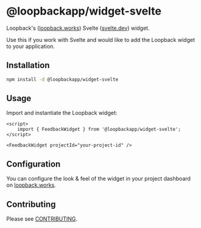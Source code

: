 # @loopbackapp/widget-svelte

Loopback's ([loopback.works](https://loopback.works)) Svelte ([svelte.dev](https://svelte.dev)) widget.

Use this if you work with Svelte and would like to add the Loopback widget to your application.

## Installation

```bash
npm install -d @loopbackapp/widget-svelte
```

## Usage

Import and instantiate the Loopback widget:

```svelte
<script>
	import { FeedbackWidget } from '@loopbackapp/widget-svelte';
</script>

<FeedbackWidget projectId="your-project-id" />
```

## Configuration

You can configure the look & feel of the widget in your project dashboard on [loopback.works](https://loopback.works).

## Contributing

Please see [CONTRIBUTING](https://github.com/LoopbackApp/widgets/blob/main/packages/widget-svelte/CONTRIBUTING.md).
